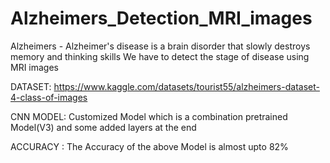 # Alzheimers_Detection_MRI_images
Alzheimers - Alzheimer's disease is a brain disorder that slowly destroys memory and thinking skills 
We have to detect the stage of disease using MRI images

DATASET:
https://www.kaggle.com/datasets/tourist55/alzheimers-dataset-4-class-of-images

CNN MODEL:
Customized Model which is a combination pretrained Model(V3) and some added layers at the end

ACCURACY :
The Accuracy of the above Model is almost upto 82%




